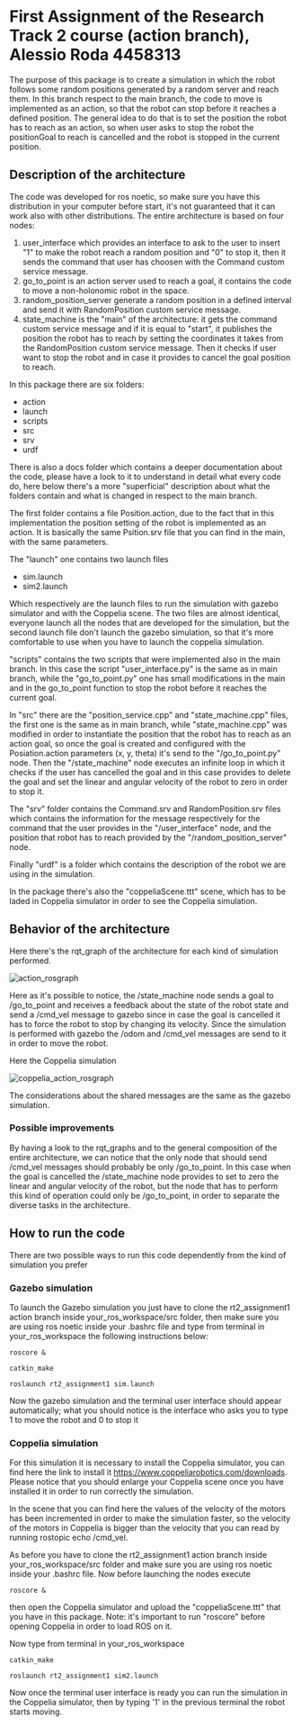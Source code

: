 # First Assignment of the Research Track 2 course (action branch), Alessio Roda 4458313

The purpose of this package is to create a simulation in which the robot follows some random positions generated by a random server and reach them.
In this branch respect to the main branch, the code to move is implemented as an action, so that the robot can stop before it reaches a defined position.
The general idea to do that is to set the position the robot has to reach as an action, so when user asks to stop the robot the positionGoal to reach is cancelled and the robot is stopped in the current position.

## Description of the architecture
 
 The code was developed for ros noetic, so make sure you have this distribution in your computer before start, it's not guaranteed that it can work also with other distributions. The entire architecture is based on four nodes:
 
 1) user_interface which provides an interface to ask to the user to insert "1" to make the robot reach a random position and "0" to stop it, then it sends the command that user has choosen with the Command custom service message.
 2) go_to_point is an action server used to reach a goal, it contains the code to move a non-holonomic robot in the space.
 3) random_position_server generate a random position in a defined interval and send it with RandomPosition custom service message.
 4) state_machine is the "main" of the architecture: it gets the command custom service message and if it is equal to "start", it publishes the position the robot has to reach by setting the coordinates it takes from the RandomPosition custom service message. Then it checks if user want to stop the robot and in case it provides to cancel the goal position to reach.
 
 In this package there are six folders:
 
 * action
 * launch
 * scripts
 * src
 * srv
 * urdf

There is also a docs folder which contains a deeper documentation about the code, please have a look to it to understand in detail what every code do, here below there's a more "superficial" description about what the folders contain and what is changed in respect to the main branch.

The first folder contains a file Position.action, due to the fact that in this implementation the position setting of the robot is implemented as an action. It is basically the same Psition.srv file that you can find in the main, with the same parameters.
 
The "launch" one contains two launch files
 
 * sim.launch
 * sim2.launch
 
 Which respectively are the launch files to run the simulation with gazebo simulator and with the Coppelia scene. The two files are almost identical, everyone launch all the nodes that are developed for the simulation, but the second launch file don't launch the gazebo simulation, so that it's more comfortable to use when you have to launch the coppelia simulation.
 
"scripts" contains the two scripts that were implemented also in the main branch. In this case the script "user_interface.py" is the same as in main branch, while the "go_to_point.py" one has small modifications in the main and in the go_to_point function to stop the robot before it reaches the current goal.

In "src" there are the "position_service.cpp" and "state_machine.cpp" files, the first one is the same as in main branch, while "state_machine.cpp" was modified in order to instantiate the position that the robot has to reach as an action goal, so once the goal is created and configured with the Posiation.action parameters (x, y, theta) it's send to the "/go_to_point.py" node. Then the "/state_machine" node executes an infinite loop in which it checks if the user has cancelled the goal and in this case provides to delete the goal and set the linear and angular velocity of the robot to zero in order to stop it.

The "srv" folder contains the Command.srv and RandomPosition.srv files which contains the information for the message respectively for the command that the user provides in the "/user_interface" node, and the position that robot has to reach provided by the "/random_position_server" node.

Finally "urdf" is a folder which contains the description of the robot we are using in the simulation.

In the package there's also the "coppeliaScene.ttt" scene, which has to be laded in Coppelia simulator in order to see the Coppelia simulation.


## Behavior of the architecture

Here there's the rqt_graph of the architecture for each kind of simulation performed.

![action_rosgraph](https://user-images.githubusercontent.com/48511957/118813342-4fa60500-b8af-11eb-8e69-ae6ad29f1738.png)
 
 
Here as it's possible to notice, the /state_machine node sends a goal to /go_to_point and receives a feedback about the state of the robot state and send a /cmd_vel message to gazebo since in case the goal is cancelled it has to force the robot to stop by changing its velocity. Since the simulation is performed with gazebo the /odom and /cmd_vel messages are send to it in order to move the robot.

Here the Coppelia simulation

![coppelia_action_rosgraph](https://user-images.githubusercontent.com/48511957/118832101-9ea86600-b8c0-11eb-8234-d4f7ad7a7476.png)

The considerations about the shared messages are the same as the gazebo simulation.

### Possible improvements

By having a look to the rqt_graphs and to the general composition of the entire architecture, we can notice that the only node that should send /cmd_vel messages should probably be only /go_to_point. In this case when the goal is cancelled the /state_machine node provides to set to zero the linear and angular velocity of the robot, but the node that has to perform this kind of operation could only be /go_to_point, in order to separate the diverse tasks in the architecture.

## How to run the code 

There are two possible ways to run this code dependently from the kind of simulation you prefer

### Gazebo simulation

To launch the Gazebo simulation you just have to clone the rt2_assignment1 action branch inside your_ros_workspace/src folder, then make sure you are using ros noetic inside your .bashrc file and type from terminal in your_ros_workspace the following instructions below: 

```
roscore &
```
```
catkin_make
```
```
roslaunch rt2_assignment1 sim.launch
```
Now the gazebo simulation and the terminal user interface should appear automatically; what you should notice is the interface who asks you to type 1 to move the robot and 0 to stop it

### Coppelia simulation

For this simulation it is necessary to install the Coppelia simulator, you can find here the link to install it https://www.coppeliarobotics.com/downloads.
Please notice that you should enlarge your Coppelia scene once you have installed it in order to run correctly the simulation.

In the scene that you can find here the values of the velocity of the motors has been incremented in order to make the simulation faster, so the velocity of the motors in Coppelia is bigger than the velocity that you can read by running rostopic echo /cmd_vel.


As before you have to clone the rt2_assignment1 action branch inside your_ros_workspace/src folder and make sure you are using ros noetic inside your .bashrc file. Now before launching the nodes execute 

```
roscore &
```
then open the Coppelia simulator and upload the "coppeliaScene.ttt" that you have in this package. Note: it's important to run "roscore" before opening Coppelia in order to load ROS on it.

Now type from terminal in your_ros_workspace

```
catkin_make
```
```
roslaunch rt2_assignment1 sim2.launch
```
Now once the terminal user interface is ready you can run the simulation in the Coppelia simulator, then by typing '1' in the previous terminal the robot starts moving.
